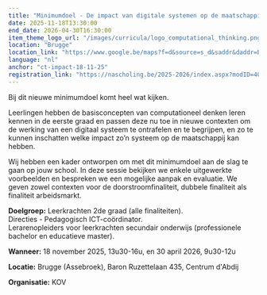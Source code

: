 ```yaml
---
title: "Minimumdoel - De impact van digitale systemen op de maatschappij vanuit principes van computationeel denken"
date: 2025-11-18T13:30:00
end_date: 2026-04-30T16:30:00
item_theme_logo_url: "/images/curricula/logo_computational_thinking.png"
location: "Brugge"
location_link: "https://www.google.be/maps?f=d&source=s_d&saddr&daddr=Baron+Ruzettelaan+435+Assebroek+8310&hl=nl"
language: "nl"
anchor: "ct-impact-18-11-25"
registration_link: "https://nascholing.be/2025-2026/index.aspx?modID=4061350"
---
```

Bij dit nieuwe minimumdoel komt heel wat kijken.

Leerlingen hebben de basisconcepten van computationeel denken leren kennen in de eerste graad en passen deze nu toe in nieuwe contexten om de werking van een digitaal systeem te ontrafelen en te begrijpen, en zo te kunnen inschatten welke impact zo’n systeem op de maatschappij kan hebben.

Wij hebben een kader ontworpen om met dit minimumdoel aan de slag te gaan op jouw school. In deze sessie bekijken we enkele uitgewerkte voorbeelden en bespreken we een mogelijke aanpak en evaluatie. We geven zowel contexten voor de doorstroomfinaliteit, dubbele finaliteit als finaliteit arbeidsmarkt.

**Doelgroep:**
Leerkrachten 2de graad (alle finaliteiten).<br>
Directies - Pedagogisch ICT-coördinator. <br> 
Lerarenopleiders voor leerkrachten secundair onderwijs (professionele bachelor en educatieve master).

**Wanneer:** 18 november 2025, 13u30-16u, en 30 april 2026, 9u30-12u

**Locatie:** Brugge (Assebroek), Baron Ruzettelaan 435, Centrum d'Abdij

**Organisatie:** KOV
